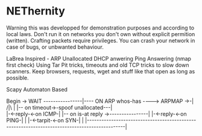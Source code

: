 # NEThernity

Warning this was developped for demonstration purposes and according to local laws.
Don't run it on networks you don't own without explicit permition (written).
Crafting packets require privileges.
You can crash your network in case of bugs, or unbwanted behaviour.

LaBrea Inspired - ARP Unallocated DHCP anwering
Ping Answering (nmap first check)
Using Tar Pit tricks, timeouts and old TCP tricks to slow down scanners.
Keep browsers, requests, wget and stuff like that open as long as possible.

Scapy Automaton Based

Begin -> WAIT ----------------|---- ON ARP whos-has ----> ARPMAP ->-|
         /|\                  |                                     |-- on timeout->-spoof unallocated---|   
          |-<-reply-<-on ICMP-|                                     |-- on is-at reply ->----------------|
          |-<-reply-<-on PING-|                                                                          |
          |-<-tarpit-<-on SYN-|                                                                          |
          |----------------------------------------------------------------------------------------------|
          
          
